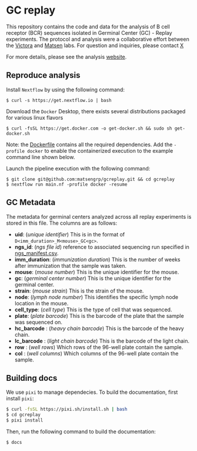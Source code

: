 # GC replay

This repository contains the code and data for the analysis of B cell receptor (BCR) sequences isolated in Germinal Center (GC) - Replay experiments. 
The protocol and analysis were a collaborative effort between the 
[Victora](https://www.germinal.center/) and 
[Matsen](https://matsen.fhcrc.org/) labs.
For question and inquiries, please contact [X]()

For more details, please see the analysis [website](https://matsengrp.github.io/gcreplay/).

## Reproduce analysis

Install `Nextflow` by using the following command:

    $ curl -s https://get.nextflow.io | bash

Download the `Docker` Desktop, there exists several distributions packaged for
various linux flavors

    $ curl -fsSL https://get.docker.com -o get-docker.sh && sudo sh get-docker.sh

Note: the [Dockerfile](docker/Dockerfile) contains all the required dependencies.
Add the `-profile docker` to enable the containerized execution to the
example command line shown below.

Launch the pipeline execution with the following command:

    $ git clone git@github.com:matsengrp/gcreplay.git && cd gcreplay
    $ nextflow run main.nf -profile docker -resume

## GC Metadata

The metadata for germinal centers analyzed across all replay experiments is stored in this file. The columns are as follows:

- **uid**: (_unique identifier_) This is in the format of `D<imm_duration>_M<mouse>_GC<gc>`. 
- **ngs_id**: (_ngs file id_) reference to associated sequencing run specified in [ngs_manifest.csv](https://github.com/matsengrp/gcreplay/blob/main/ngs_manifest.csv).
- **imm_duration**: (_immunization duration_) This is the number of weeks after immunization that the sample was taken.
- **mouse**: (_mouse number_) This is the unique identifier for the mouse.
- **gc**: (_germinal center number_) This is the unique identifier for the germinal center.
- **strain**: (_mouse strain_) This is the strain of the mouse.
- **node**: (_lymph node number_) This identifies the specific lymph node location in the mouse.
- **cell_type**: (_cell type_) This is the type of cell that was sequenced.
- **plate**: (_plate barcode_) This is the barcode of the plate that the sample was sequenced on.
- **hc_barcode** : (_heavy chain barcode_) This is the barcode of the heavy chain.
- **lc_barcode** : (_light chain barcode_) This is the barcode of the light chain.
- **row** : (_well rows_) Which rows of the 96-well plate contain the sample.
- **col** : (_well columns_) Which columns of the 96-well plate contain the sample.

## Building docs

We use `pixi` to manage dependecies. To build the documentation, first install `pixi`:

```bash
$ curl -fsSL https://pixi.sh/install.sh | bash
$ cd gcreplay
$ pixi install
```

Then, run the following command to build the documentation:

```bash
$ docs
```